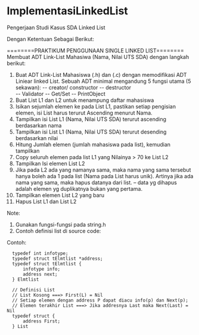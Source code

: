 # ImplementasiLinkedList
Pengerjaan Studi Kasus SDA Linked List

Dengan Ketentuan Sebagai Berikut:

========PRAKTIKUM PENGGUNAAN SINGLE LINKED LIST========
Membuat ADT Link-List Mahasiwa (Nama, Nilai UTS SDA) dengan langkah berikut:
1) Buat ADT Link-List Mahasiswa (.h) dan (.c) dengan memodifikasi ADT Liniear linked List.
   Sebuah ADT minimal mengandung 5 fungsi utama (5 sekawan):
      -- creator/ constructor
      -- destructor  
      -- Validator
      -- Get/Set
      -- PrintObject
2) Buat List L1 dan L2 untuk menampung daftar mahasiswa
3) Isikan sejumlah elemen ke pada List L1, pastikan setiap pengisian elemen, isi List harus
   terurut Ascending menurut Nama.
4) Tampilkan isi List L1 (Nama, Nilai UTS SDA) terurut ascending berdasarkan nama
5) Tampilkan isi List L1 (Nama, Nilai UTS SDA) terurut desending berdasarkan nilai
6) Hitung Jumlah elemen (jumlah mahasiswa pada list), kemudian tampilkan
7) Copy seluruh elemen pada list L1 yang Nilainya > 70 ke List L2
8) Tampilkan Isi elemen List L2
9) Jika pada L2 ada yang namanya sama, maka nama yang sama tersebut hanya boleh
   ada 1 pada list (Nama pada List harus unik). Artinya jika ada nama yang sama, maka
   hapus datanya dari list. – data yg dihapus adalah elemen yg duplikatnya bukan yang
   pertama.
10) Tampilkan elemen List L2 yang baru
11) Hapus List L1 dan List L2

Note: 
1) Gunakan fungsi-fungsi pada string.h
2) Contoh definisi list di source code:

Contoh:
       
      typedef int infotype;
      typedef struct tElmtlist *address;
      typedef struct tElmtlist {
          infotype info;
          address next;
      } Elmtlist

      // Definisi List 
      // List Kosong ===> First(L) = Nil
      // Setiap elemen dengan address P dapat diacu info(p) dan Next(p);
      // Elemen terakhir List ===> Jika addresnya Last maka Next(Last) = Nil 
      typedef struct {
          address First;
      } List
